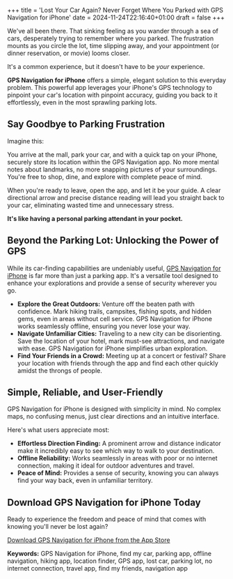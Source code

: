 +++
title = 'Lost Your Car Again? Never Forget Where You Parked with GPS Navigation for iPhone'
date = 2024-11-24T22:16:40+01:00
draft = false
+++

We've all been there.  That sinking feeling as you wander through a sea of cars, desperately trying to remember where you parked.  The frustration mounts as you circle the lot, time slipping away,  and your appointment (or dinner reservation, or movie) looms closer. 

It's a common experience, but it doesn't have to be *your* experience.

**GPS Navigation for iPhone** offers a simple, elegant solution to this everyday problem.  This powerful app leverages your iPhone's GPS technology to pinpoint your car's location with pinpoint accuracy, guiding you back to it effortlessly, even in the most sprawling parking lots.

##  Say Goodbye to Parking Frustration

Imagine this:

You arrive at the mall, park your car, and with a quick tap on your iPhone,  securely store its location within the GPS Navigation app.  No more mental notes about landmarks, no more snapping pictures of your surroundings.  You're free to shop, dine, and explore with complete peace of mind.

When you're ready to leave,  open the app, and let it be your guide.  A clear directional arrow and precise distance reading will lead you straight back to your car, eliminating wasted time and unnecessary stress.

**It's like having a personal parking attendant in your pocket.**

##  Beyond the Parking Lot:  Unlocking the Power of GPS

While its car-finding capabilities are undeniably useful, [GPS Navigation for iPhone](https://apps.apple.com/us/app/gps-navigation-hiking-compass/id791684332) is far more than just a parking app.  It's a versatile tool designed to enhance your explorations and provide a sense of security wherever you go.

* **Explore the Great Outdoors:**  Venture off the beaten path with confidence.  Mark hiking trails, campsites, fishing spots, and hidden gems, even in areas without cell service.  GPS Navigation for iPhone works seamlessly offline, ensuring you never lose your way.
* **Navigate Unfamiliar Cities:**  Traveling to a new city can be disorienting.  Save the location of your hotel, mark must-see attractions, and navigate with ease.  GPS Navigation for iPhone simplifies urban exploration.
* **Find Your Friends in a Crowd:**  Meeting up at a concert or festival?  Share your location with friends through the app and find each other quickly amidst the throngs of people.

##  Simple, Reliable, and User-Friendly

GPS Navigation for iPhone is designed with simplicity in mind.  No complex maps, no confusing menus, just clear directions and an intuitive interface.  

Here's what users appreciate most:

* **Effortless Direction Finding:**  A prominent arrow and distance indicator make it incredibly easy to see which way to walk to your destination.
* **Offline Reliability:**  Works seamlessly in areas with poor or no internet connection, making it ideal for outdoor adventures and travel.
* **Peace of Mind:**  Provides a sense of security, knowing you can always find your way back, even in unfamiliar territory.

##  Download GPS Navigation for iPhone Today

Ready to experience the freedom and peace of mind that comes with knowing you'll never be lost again?

[Download GPS Navigation for iPhone from the App Store](https://apps.apple.com/us/app/gps-navigation-hiking-compass/id791684332) 

**Keywords:** GPS Navigation for iPhone, find my car, parking app, offline navigation, hiking app, location finder, GPS app,  lost car, parking lot, no internet connection, travel app, find my friends,  navigation app